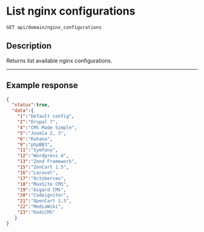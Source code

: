 # List nginx configurations

    GET api/domain/nginx_configurations

## Description

Returns list available nginx configurations.

***

## Example response

```json
{
  "status":true,
  "data":{
    "1":"Default config",
    "2":"Drupal 7",
    "4":"CMS Made Simple",
    "5":"Joomla 2, 3",
    "6":"Kohana",
    "9":"phpBB3",
    "11":"Symfony",
    "12":"Wordpress 4",
    "13":"Zend Framework",
    "15":"ZenCart 1.5",
    "16":"Laravel",
    "17":"Octobercms",
    "18":"MaxSite CMS",
    "19":"Asgard CMS",
    "20":"Codeigniter",
    "21":"OpenCart 1.5",
    "22":"MediaWiki",
    "23":"KodiCMS"
   }
}
```
